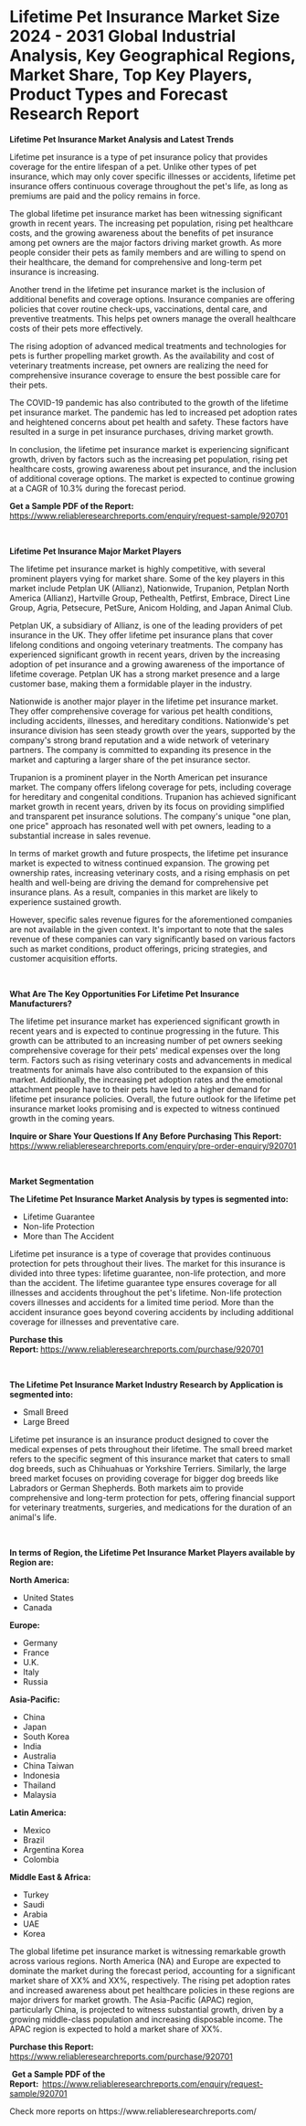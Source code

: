 <p><h1>Lifetime Pet Insurance Market Size 2024 - 2031 Global Industrial Analysis, Key Geographical Regions, Market Share, Top Key Players, Product Types and Forecast Research Report</h1></p><p><strong>Lifetime Pet Insurance Market Analysis and Latest Trends</strong></p>
<p><p>Lifetime pet insurance is a type of pet insurance policy that provides coverage for the entire lifespan of a pet. Unlike other types of pet insurance, which may only cover specific illnesses or accidents, lifetime pet insurance offers continuous coverage throughout the pet's life, as long as premiums are paid and the policy remains in force.</p><p>The global lifetime pet insurance market has been witnessing significant growth in recent years. The increasing pet population, rising pet healthcare costs, and the growing awareness about the benefits of pet insurance among pet owners are the major factors driving market growth. As more people consider their pets as family members and are willing to spend on their healthcare, the demand for comprehensive and long-term pet insurance is increasing.</p><p>Another trend in the lifetime pet insurance market is the inclusion of additional benefits and coverage options. Insurance companies are offering policies that cover routine check-ups, vaccinations, dental care, and preventive treatments. This helps pet owners manage the overall healthcare costs of their pets more effectively.</p><p>The rising adoption of advanced medical treatments and technologies for pets is further propelling market growth. As the availability and cost of veterinary treatments increase, pet owners are realizing the need for comprehensive insurance coverage to ensure the best possible care for their pets.</p><p>The COVID-19 pandemic has also contributed to the growth of the lifetime pet insurance market. The pandemic has led to increased pet adoption rates and heightened concerns about pet health and safety. These factors have resulted in a surge in pet insurance purchases, driving market growth.</p><p>In conclusion, the lifetime pet insurance market is experiencing significant growth, driven by factors such as the increasing pet population, rising pet healthcare costs, growing awareness about pet insurance, and the inclusion of additional coverage options. The market is expected to continue growing at a CAGR of 10.3% during the forecast period.</p></p>
<p><strong>Get a Sample PDF of the Report:&nbsp;</strong> <a href="https://www.reliableresearchreports.com/enquiry/request-sample/920701">https://www.reliableresearchreports.com/enquiry/request-sample/920701</a></p>
<p>&nbsp;</p>
<p><strong>Lifetime Pet Insurance Major Market Players</strong></p>
<p><p>The lifetime pet insurance market is highly competitive, with several prominent players vying for market share. Some of the key players in this market include Petplan UK (Allianz), Nationwide, Trupanion, Petplan North America (Allianz), Hartville Group, Pethealth, Petfirst, Embrace, Direct Line Group, Agria, Petsecure, PetSure, Anicom Holding, and Japan Animal Club.</p><p>Petplan UK, a subsidiary of Allianz, is one of the leading providers of pet insurance in the UK. They offer lifetime pet insurance plans that cover lifelong conditions and ongoing veterinary treatments. The company has experienced significant growth in recent years, driven by the increasing adoption of pet insurance and a growing awareness of the importance of lifetime coverage. Petplan UK has a strong market presence and a large customer base, making them a formidable player in the industry. </p><p>Nationwide is another major player in the lifetime pet insurance market. They offer comprehensive coverage for various pet health conditions, including accidents, illnesses, and hereditary conditions. Nationwide's pet insurance division has seen steady growth over the years, supported by the company's strong brand reputation and a wide network of veterinary partners. The company is committed to expanding its presence in the market and capturing a larger share of the pet insurance sector.</p><p>Trupanion is a prominent player in the North American pet insurance market. The company offers lifelong coverage for pets, including coverage for hereditary and congenital conditions. Trupanion has achieved significant market growth in recent years, driven by its focus on providing simplified and transparent pet insurance solutions. The company's unique "one plan, one price" approach has resonated well with pet owners, leading to a substantial increase in sales revenue.</p><p>In terms of market growth and future prospects, the lifetime pet insurance market is expected to witness continued expansion. The growing pet ownership rates, increasing veterinary costs, and a rising emphasis on pet health and well-being are driving the demand for comprehensive pet insurance plans. As a result, companies in this market are likely to experience sustained growth.</p><p>However, specific sales revenue figures for the aforementioned companies are not available in the given context. It's important to note that the sales revenue of these companies can vary significantly based on various factors such as market conditions, product offerings, pricing strategies, and customer acquisition efforts.</p></p>
<p>&nbsp;</p>
<p><strong>What Are The Key Opportunities For Lifetime Pet Insurance Manufacturers?</strong></p>
<p><p>The lifetime pet insurance market has experienced significant growth in recent years and is expected to continue progressing in the future. This growth can be attributed to an increasing number of pet owners seeking comprehensive coverage for their pets' medical expenses over the long term. Factors such as rising veterinary costs and advancements in medical treatments for animals have also contributed to the expansion of this market. Additionally, the increasing pet adoption rates and the emotional attachment people have to their pets have led to a higher demand for lifetime pet insurance policies. Overall, the future outlook for the lifetime pet insurance market looks promising and is expected to witness continued growth in the coming years.</p></p>
<p><strong>Inquire or Share Your Questions If Any Before Purchasing This Report:</strong> <a href="https://www.reliableresearchreports.com/enquiry/pre-order-enquiry/920701">https://www.reliableresearchreports.com/enquiry/pre-order-enquiry/920701</a></p>
<p>&nbsp;</p>
<p><strong>Market Segmentation</strong></p>
<p><strong>The Lifetime Pet Insurance Market Analysis by types is segmented into:</strong></p>
<p><ul><li>Lifetime Guarantee</li><li>Non-life Protection</li><li>More than The Accident</li></ul></p>
<p><p>Lifetime pet insurance is a type of coverage that provides continuous protection for pets throughout their lives. The market for this insurance is divided into three types: lifetime guarantee, non-life protection, and more than the accident. The lifetime guarantee type ensures coverage for all illnesses and accidents throughout the pet's lifetime. Non-life protection covers illnesses and accidents for a limited time period. More than the accident insurance goes beyond covering accidents by including additional coverage for illnesses and preventative care.</p></p>
<p><strong>Purchase this Report:&nbsp;</strong><a href="https://www.reliableresearchreports.com/purchase/920701">https://www.reliableresearchreports.com/purchase/920701</a></p>
<p>&nbsp;</p>
<p><strong>The Lifetime Pet Insurance Market Industry Research by Application is segmented into:</strong></p>
<p><ul><li>Small Breed</li><li>Large Breed</li></ul></p>
<p><p>Lifetime pet insurance is an insurance product designed to cover the medical expenses of pets throughout their lifetime. The small breed market refers to the specific segment of this insurance market that caters to small dog breeds, such as Chihuahuas or Yorkshire Terriers. Similarly, the large breed market focuses on providing coverage for bigger dog breeds like Labradors or German Shepherds. Both markets aim to provide comprehensive and long-term protection for pets, offering financial support for veterinary treatments, surgeries, and medications for the duration of an animal's life.</p></p>
<p>&nbsp;</p>
<p><strong>In terms of Region, the Lifetime Pet Insurance Market Players available by Region are:</strong></p>
<p>
    <p> <strong> North America: </strong>
        <ul>
            <li>United States</li>
            <li>Canada</li>
        </ul>
        </p> 
    <p> <strong> Europe: </strong>
        <ul>
            <li>Germany</li>
            <li>France</li>
            <li>U.K.</li>
            <li>Italy</li>
            <li>Russia</li>
        </ul>
        </p> 
    <p> <strong> Asia-Pacific: </strong>
        <ul>
            <li>China</li>
            <li>Japan</li>
            <li>South Korea</li>
            <li>India</li>
            <li>Australia</li>
            <li>China Taiwan</li>
            <li>Indonesia</li>
            <li>Thailand</li>
            <li>Malaysia</li>
        </ul>
        </p> 
    <p> <strong> Latin America: </strong>
        <ul>
            <li>Mexico</li>
            <li>Brazil</li>
            <li>Argentina Korea</li>
            <li>Colombia</li>
        </ul>
        </p> 
    <p> <strong> Middle East & Africa: </strong>
        <ul>
            <li>Turkey</li>
            <li>Saudi</li>
            <li>Arabia</li>
            <li>UAE</li>
            <li>Korea</li>
        </ul>
    </p>
    </p>
<p><p>The global lifetime pet insurance market is witnessing remarkable growth across various regions. North America (NA) and Europe are expected to dominate the market during the forecast period, accounting for a significant market share of XX% and XX%, respectively. The rising pet adoption rates and increased awareness about pet healthcare policies in these regions are major drivers for market growth. The Asia-Pacific (APAC) region, particularly China, is projected to witness substantial growth, driven by a growing middle-class population and increasing disposable income. The APAC region is expected to hold a market share of XX%.</p></p>
<p><strong>Purchase this Report: </strong><a href="https://www.reliableresearchreports.com/purchase/920701">https://www.reliableresearchreports.com/purchase/920701</a></p>
<p>&nbsp;<strong>Get a Sample PDF of the Report:&nbsp;&nbsp;</strong><a href="https://www.reliableresearchreports.com/enquiry/request-sample/920701">https://www.reliableresearchreports.com/enquiry/request-sample/920701</a></p>
<p><strong></strong></p>
<p>Check more reports on https://www.reliableresearchreports.com/</p>
